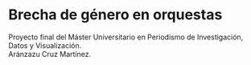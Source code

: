 # Brecha de género en orquestas
Proyecto final del Máster Universitario en Periodismo de Investigación, Datos y Visualización.  
Aránzazu Cruz Martínez.
